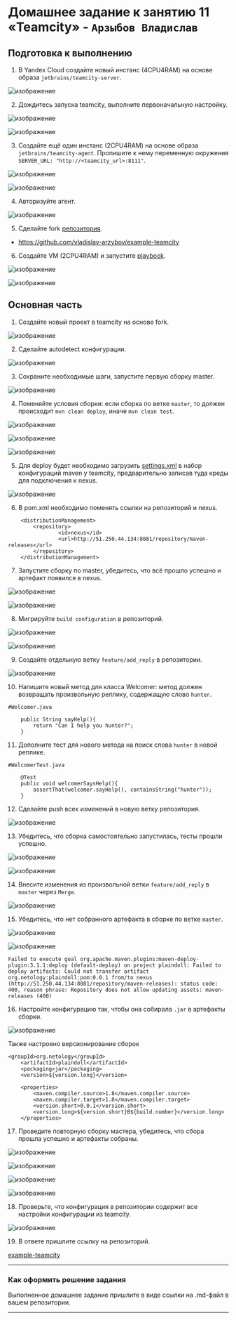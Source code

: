 # Домашнее задание к занятию 11 «Teamcity» - `Арзыбов Владислав`

## Подготовка к выполнению

1. В Yandex Cloud создайте новый инстанс (4CPU4RAM) на основе образа `jetbrains/teamcity-server`.

![изображение](https://github.com/user-attachments/assets/5d3a7730-810e-43a2-b407-4fd88935c718)

2. Дождитесь запуска teamcity, выполните первоначальную настройку.

![изображение](https://github.com/user-attachments/assets/d6cd7544-7d2c-46aa-a15d-6e55b976a59f)

![изображение](https://github.com/user-attachments/assets/811f5dc1-63eb-4b27-95d6-55c6820a711c)

3. Создайте ещё один инстанс (2CPU4RAM) на основе образа `jetbrains/teamcity-agent`. Пропишите к нему переменную окружения `SERVER_URL: "http://<teamcity_url>:8111"`.

![изображение](https://github.com/user-attachments/assets/38703ad6-4772-4e32-bb6c-d46f6eea67d1)

![изображение](https://github.com/user-attachments/assets/1da5f81a-9ebe-413d-9fd6-41d5d6e2fb02)

4. Авторизуйте агент.

![изображение](https://github.com/user-attachments/assets/c22eec2f-0396-4dac-88ba-feb1a9a73004)

5. Сделайте fork [репозитория](https://github.com/aragastmatb/example-teamcity).

- https://github.com/vladislav-arzybov/example-teamcity

6. Создайте VM (2CPU4RAM) и запустите [playbook](./infrastructure).

![изображение](https://github.com/user-attachments/assets/ce03e1d5-d99d-41dd-bfc4-161bd6ab765a)

![изображение](https://github.com/user-attachments/assets/aa92f9dc-9123-40d4-8723-7aad624b5bd2)


## Основная часть

1. Создайте новый проект в teamcity на основе fork.

![изображение](https://github.com/user-attachments/assets/8cff7428-f9a1-4e4d-802c-0d4304c70728)

2. Сделайте autodetect конфигурации.

![изображение](https://github.com/user-attachments/assets/acc6269d-d152-4cd5-9789-6635b2a59df2)

3. Сохраните необходимые шаги, запустите первую сборку master.

![изображение](https://github.com/user-attachments/assets/71ac7930-ae93-4741-95f1-cc47606e72af)

4. Поменяйте условия сборки: если сборка по ветке `master`, то должен происходит `mvn clean deploy`, иначе `mvn clean test`.

![изображение](https://github.com/user-attachments/assets/23035e3d-87f8-4ea3-af95-cfe5b74a9f15)

![изображение](https://github.com/user-attachments/assets/f4bdcb1a-7fc1-40d3-b507-8dfd978e2df5)

![изображение](https://github.com/user-attachments/assets/7ddc5e3e-3468-4afd-a1f9-a090484118c5)

5. Для deploy будет необходимо загрузить [settings.xml](./teamcity/settings.xml) в набор конфигураций maven у teamcity, предварительно записав туда креды для подключения к nexus.

![изображение](https://github.com/user-attachments/assets/328da5ce-c42d-4501-a7a0-b00d169e2dfc)

6. В pom.xml необходимо поменять ссылки на репозиторий и nexus.

```
	<distributionManagement>
		<repository>
				<id>nexus</id>
				<url>http://51.250.44.134:8081/repository/maven-releases</url>
		</repository>
	</distributionManagement>
```

7. Запустите сборку по master, убедитесь, что всё прошло успешно и артефакт появился в nexus.

![изображение](https://github.com/user-attachments/assets/109894d0-07c4-495b-99d2-ad45ccf56b2c)

![изображение](https://github.com/user-attachments/assets/25781e97-3e6e-4ee2-8d70-a2a10f812a50)

8. Мигрируйте `build configuration` в репозиторий.

![изображение](https://github.com/user-attachments/assets/e05c218d-85db-4e24-a5c2-574370b8b28c)

![изображение](https://github.com/user-attachments/assets/7036465c-351a-437e-ae7c-193b1afa8cb2)

9. Создайте отдельную ветку `feature/add_reply` в репозитории.

![изображение](https://github.com/user-attachments/assets/b1b3088d-4284-4075-9f56-71e83c64ce59)

10. Напишите новый метод для класса Welcomer: метод должен возвращать произвольную реплику, содержащую слово `hunter`.

```
#Welcomer.java

	public String sayHelp(){
		return "Can I help you hunter?";
	}
```

11. Дополните тест для нового метода на поиск слова `hunter` в новой реплике.

```
#WelcomerTest.java

	@Test
	public void welcomerSaysHelp(){
		assertThat(welcomer.sayHelp(), containsString("hunter"));
	}
```

12. Сделайте push всех изменений в новую ветку репозитория.

![изображение](https://github.com/user-attachments/assets/32620c2b-abdc-4816-a3c6-991e96ae809a)

13. Убедитесь, что сборка самостоятельно запустилась, тесты прошли успешно.

![изображение](https://github.com/user-attachments/assets/5658c4d6-f74b-4fac-b91f-6dfaaa6e2abe)

![изображение](https://github.com/user-attachments/assets/f2497b5b-6b42-4bf1-b829-84eb8bd2623b)

14. Внесите изменения из произвольной ветки `feature/add_reply` в `master` через `Merge`.

![изображение](https://github.com/user-attachments/assets/410a8f3f-9ede-490e-9f38-4c069dee816b)

15. Убедитесь, что нет собранного артефакта в сборке по ветке `master`.

![изображение](https://github.com/user-attachments/assets/2686d93a-4336-42da-a401-7daf6d0b5d73)

![изображение](https://github.com/user-attachments/assets/ddc95967-5825-46d6-b724-ea788ada1100)

```
Failed to execute goal org.apache.maven.plugins:maven-deploy-plugin:3.1.1:deploy (default-deploy) on project plaindoll: Failed to deploy artifacts: Could not transfer artifact org.netology:plaindoll:pom:0.0.1 from/to nexus (http://51.250.44.134:8081/repository/maven-releases): status code: 400, reason phrase: Repository does not allow updating assets: maven-releases (400)
```

16. Настройте конфигурацию так, чтобы она собирала `.jar` в артефакты сборки.

![изображение](https://github.com/user-attachments/assets/f3501e27-2d79-4aec-86a8-fdfe150a767d)

Также настроено версионирование сборок

```
<groupId>org.netology</groupId>
	<artifactId>plaindoll</artifactId>
	<packaging>jar</packaging>
	<version>${version.long}</version>

	<properties>
		<maven.compiler.source>1.8</maven.compiler.source>
		<maven.compiler.target>1.8</maven.compiler.target>
		<version.short>0.0.1</version.short>
		<version.long>${version.short}B${build.number}</version.long>
	</properties>
```

17. Проведите повторную сборку мастера, убедитесь, что сбора прошла успешно и артефакты собраны.

![изображение](https://github.com/user-attachments/assets/4a0a4153-1adb-4270-8a84-5c2ff0301605)

![изображение](https://github.com/user-attachments/assets/d85bae7f-b0e5-4922-ad09-9909c25fcfe7)

![изображение](https://github.com/user-attachments/assets/4fa6bb83-d5e9-4783-8baa-44f2370e9f92)

![изображение](https://github.com/user-attachments/assets/ec4a3368-42d7-447a-99da-a00e7cc6460d)

18. Проверьте, что конфигурация в репозитории содержит все настройки конфигурации из teamcity.

![изображение](https://github.com/user-attachments/assets/277613f4-5dcc-4b9a-9836-2d8a2d0f08f7)

19. В ответе пришлите ссылку на репозиторий.

[example-teamcity](https://github.com/vladislav-arzybov/example-teamcity.git)

---

### Как оформить решение задания

Выполненное домашнее задание пришлите в виде ссылки на .md-файл в вашем репозитории.

---
